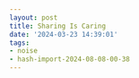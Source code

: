 ```yaml
---
layout: post
title: Sharing Is Caring
date: '2024-03-23 14:39:01'
tags:
- noise
- hash-import-2024-08-08-00-38
---
```


